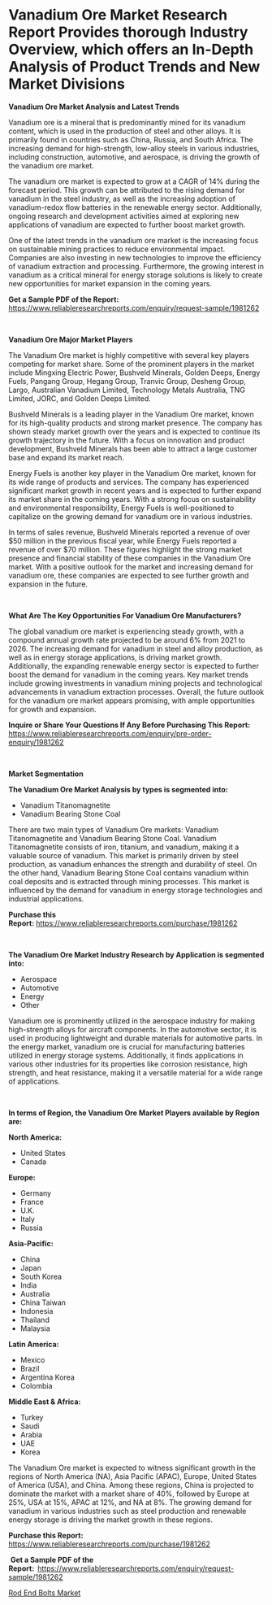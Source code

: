 <p><h1>Vanadium Ore Market Research Report Provides thorough Industry Overview, which offers an In-Depth Analysis of Product Trends and New Market Divisions</h1></p><p><strong>Vanadium Ore Market Analysis and Latest Trends</strong></p>
<p><p>Vanadium ore is a mineral that is predominantly mined for its vanadium content, which is used in the production of steel and other alloys. It is primarily found in countries such as China, Russia, and South Africa. The increasing demand for high-strength, low-alloy steels in various industries, including construction, automotive, and aerospace, is driving the growth of the vanadium ore market.</p><p>The vanadium ore market is expected to grow at a CAGR of 14% during the forecast period. This growth can be attributed to the rising demand for vanadium in the steel industry, as well as the increasing adoption of vanadium-redox flow batteries in the renewable energy sector. Additionally, ongoing research and development activities aimed at exploring new applications of vanadium are expected to further boost market growth.</p><p>One of the latest trends in the vanadium ore market is the increasing focus on sustainable mining practices to reduce environmental impact. Companies are also investing in new technologies to improve the efficiency of vanadium extraction and processing. Furthermore, the growing interest in vanadium as a critical mineral for energy storage solutions is likely to create new opportunities for market expansion in the coming years.</p></p>
<p><strong>Get a Sample PDF of the Report:&nbsp;</strong> <a href="https://www.reliableresearchreports.com/enquiry/request-sample/1981262">https://www.reliableresearchreports.com/enquiry/request-sample/1981262</a></p>
<p>&nbsp;</p>
<p><strong>Vanadium Ore Major Market Players</strong></p>
<p><p>The Vanadium Ore market is highly competitive with several key players competing for market share. Some of the prominent players in the market include Mingxing Electric Power, Bushveld Minerals, Golden Deeps, Energy Fuels, Pangang Group, Hegang Group, Tranvic Group, Desheng Group, Largo, Australian Vanadium Limited, Technology Metals Australia, TNG Limited, JORC, and Golden Deeps Limited.</p><p>Bushveld Minerals is a leading player in the Vanadium Ore market, known for its high-quality products and strong market presence. The company has shown steady market growth over the years and is expected to continue its growth trajectory in the future. With a focus on innovation and product development, Bushveld Minerals has been able to attract a large customer base and expand its market reach.</p><p>Energy Fuels is another key player in the Vanadium Ore market, known for its wide range of products and services. The company has experienced significant market growth in recent years and is expected to further expand its market share in the coming years. With a strong focus on sustainability and environmental responsibility, Energy Fuels is well-positioned to capitalize on the growing demand for vanadium ore in various industries.</p><p>In terms of sales revenue, Bushveld Minerals reported a revenue of over $50 million in the previous fiscal year, while Energy Fuels reported a revenue of over $70 million. These figures highlight the strong market presence and financial stability of these companies in the Vanadium Ore market. With a positive outlook for the market and increasing demand for vanadium ore, these companies are expected to see further growth and expansion in the future.</p></p>
<p>&nbsp;</p>
<p><strong>What Are The Key Opportunities For Vanadium Ore Manufacturers?</strong></p>
<p><p>The global vanadium ore market is experiencing steady growth, with a compound annual growth rate projected to be around 6% from 2021 to 2026. The increasing demand for vanadium in steel and alloy production, as well as in energy storage applications, is driving market growth. Additionally, the expanding renewable energy sector is expected to further boost the demand for vanadium in the coming years. Key market trends include growing investments in vanadium mining projects and technological advancements in vanadium extraction processes. Overall, the future outlook for the vanadium ore market appears promising, with ample opportunities for growth and expansion.</p></p>
<p><strong>Inquire or Share Your Questions If Any Before Purchasing This Report:</strong> <a href="https://www.reliableresearchreports.com/enquiry/pre-order-enquiry/1981262">https://www.reliableresearchreports.com/enquiry/pre-order-enquiry/1981262</a></p>
<p>&nbsp;</p>
<p><strong>Market Segmentation</strong></p>
<p><strong>The Vanadium Ore Market Analysis by types is segmented into:</strong></p>
<p><ul><li>Vanadium Titanomagnetite</li><li>Vanadium Bearing Stone Coal</li></ul></p>
<p><p>There are two main types of Vanadium Ore markets: Vanadium Titanomagnetite and Vanadium Bearing Stone Coal. Vanadium Titanomagnetite consists of iron, titanium, and vanadium, making it a valuable source of vanadium. This market is primarily driven by steel production, as vanadium enhances the strength and durability of steel. On the other hand, Vanadium Bearing Stone Coal contains vanadium within coal deposits and is extracted through mining processes. This market is influenced by the demand for vanadium in energy storage technologies and industrial applications.</p></p>
<p><strong>Purchase this Report:&nbsp;</strong><a href="https://www.reliableresearchreports.com/purchase/1981262">https://www.reliableresearchreports.com/purchase/1981262</a></p>
<p>&nbsp;</p>
<p><strong>The Vanadium Ore Market Industry Research by Application is segmented into:</strong></p>
<p><ul><li>Aerospace</li><li>Automotive</li><li>Energy</li><li>Other</li></ul></p>
<p><p>Vanadium ore is prominently utilized in the aerospace industry for making high-strength alloys for aircraft components. In the automotive sector, it is used in producing lightweight and durable materials for automotive parts. In the energy market, vanadium ore is crucial for manufacturing batteries utilized in energy storage systems. Additionally, it finds applications in various other industries for its properties like corrosion resistance, high strength, and heat resistance, making it a versatile material for a wide range of applications.</p></p>
<p>&nbsp;</p>
<p><strong>In terms of Region, the Vanadium Ore Market Players available by Region are:</strong></p>
<p>
    <p> <strong> North America: </strong>
        <ul>
            <li>United States</li>
            <li>Canada</li>
        </ul>
        </p> 
    <p> <strong> Europe: </strong>
        <ul>
            <li>Germany</li>
            <li>France</li>
            <li>U.K.</li>
            <li>Italy</li>
            <li>Russia</li>
        </ul>
        </p> 
    <p> <strong> Asia-Pacific: </strong>
        <ul>
            <li>China</li>
            <li>Japan</li>
            <li>South Korea</li>
            <li>India</li>
            <li>Australia</li>
            <li>China Taiwan</li>
            <li>Indonesia</li>
            <li>Thailand</li>
            <li>Malaysia</li>
        </ul>
        </p> 
    <p> <strong> Latin America: </strong>
        <ul>
            <li>Mexico</li>
            <li>Brazil</li>
            <li>Argentina Korea</li>
            <li>Colombia</li>
        </ul>
        </p> 
    <p> <strong> Middle East & Africa: </strong>
        <ul>
            <li>Turkey</li>
            <li>Saudi</li>
            <li>Arabia</li>
            <li>UAE</li>
            <li>Korea</li>
        </ul>
    </p>
    </p>
<p><p>The Vanadium Ore market is expected to witness significant growth in the regions of North America (NA), Asia Pacific (APAC), Europe, United States of America (USA), and China. Among these regions, China is projected to dominate the market with a market share of 40%, followed by Europe at 25%, USA at 15%, APAC at 12%, and NA at 8%. The growing demand for vanadium in various industries such as steel production and renewable energy storage is driving the market growth in these regions.</p></p>
<p><strong>Purchase this Report: </strong><a href="https://www.reliableresearchreports.com/purchase/1981262">https://www.reliableresearchreports.com/purchase/1981262</a></p>
<p>&nbsp;<strong>Get a Sample PDF of the Report:&nbsp;&nbsp;</strong><a href="https://www.reliableresearchreports.com/enquiry/request-sample/1981262">https://www.reliableresearchreports.com/enquiry/request-sample/1981262</a></p>
<p><strong></strong></p>
<p><p><a href="https://frill-swim-3cd.notion.site/Rod-End-Bolts-Market-Size-Market-Share-and-Global-Market-Analysis-Report-2024-2031-18385ac70d474774b7eb2af1816792ae">Rod End Bolts Market</a></p></p>